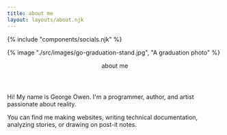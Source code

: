 ```yaml
---
title: about me
layout: layouts/about.njk
---
```


{% include "components/socials.njk" %}

<div class="about-content">

{% image "./src/images/go-graduation-stand.jpg", "A graduation photo" %}

<div class="about-text">
<header class="post-title">about me</header>


Hi! My name is George Owen. I'm a programmer, author, and artist passionate about reality.

You can find me making websites, writing technical documentation, analyzing stories, or drawing on post-it notes.

</div>

</div>






